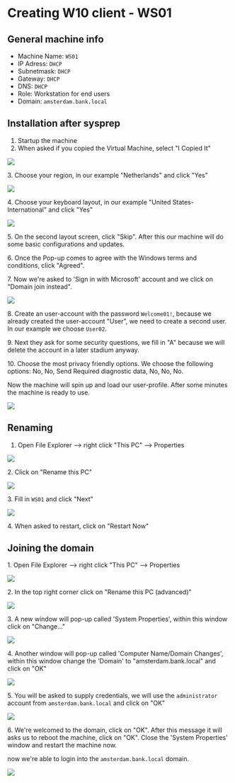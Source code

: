 # Creating W10 client - WS01

## General machine info

* Machine Name: `WS01`
* IP Adress: `DHCP`
* Subnetmask: `DHCP`
* Gateway: `DHCP`
* DNS: `DHCP`
* Role: Workstation for end users
* Domain: `amsterdam.bank.local`

## Installation after sysprep

1. Startup the machine
2. When asked if you copied the Virtual Machine, select "I Copied It"

![](<../../../.gitbook/assets/afbeelding (103) (1) (2) (1).png>)

3\. Choose your region, in our example "Netherlands" and click "Yes"

![](<../../../.gitbook/assets/afbeelding (94).png>)

4\. Choose your keyboard layout, in our example "United States-International" and click "Yes"

![](<../../../.gitbook/assets/afbeelding (18).png>)

5\. On the second layout screen, click "Skip". After this our machine will do some basic configurations and updates.

6\. Once the Pop-up comes to agree with the Windows terms and conditions, click "Agreed".

7\. Now we're asked to 'Sign in with Microsoft' account and we click on "Domain join instead".

![](<../../../.gitbook/assets/afbeelding (33).png>)

8\. Create an user-account with the password `Welcome01!`, because we already created the user-account "User", we need to create a second user. In our example we choose `User02`.

9\. Next they ask for some security questions, we fill in "A" because we will delete the account in a later stadium anyway.

10\. Choose the most privacy friendly options. We choose the following options: No, No, Send Required diagnostic data, No, No, No.

Now the machine will spin up and load our user-profile. After some minutes the machine is ready to use.

![](<../../../.gitbook/assets/afbeelding (59).png>)

## Renaming

1. Open File Explorer --> right click "This PC" --> Properties

![](<../../../.gitbook/assets/afbeelding (17) (1) (2) (8).png>)

2\. Click on "Rename this PC"

![](<../../../.gitbook/assets/afbeelding (115).png>)

3\. Fill in `WS01` and click "Next"

![](<../../../.gitbook/assets/afbeelding (32).png>)

4\. When asked to restart, click on "Restart Now"

## Joining the domain

1\. Open File Explorer --> right click "This PC" --> Properties

![](<../../../.gitbook/assets/afbeelding (17) (1) (2) (5).png>)

2\. In the top right corner click on "Rename this PC (advanced)"

![](<../../../.gitbook/assets/afbeelding (19) (1) (1) (1).png>)

3\. A new window will pop-up called 'System Properties', within this window click on "Change..."

![](<../../../.gitbook/assets/afbeelding (1) (1) (1).png>)

4\. Another window will pop-up called 'Computer Name/Domain Changes', within this window change the 'Domain' to "amsterdam.bank.local" and click on "OK"

![](<../../../.gitbook/assets/afbeelding (9) (1) (1).png>)

5\. You will be asked to supply credentials, we will use the `administrator` account from `amsterdam.bank.local` and click on "OK"

![](<../../../.gitbook/assets/afbeelding (6) (1) (1) (2).png>)

6\. We're welcomed to the domain, click on "OK". After this message it will asks us to reboot the machine, click on "OK". Close the 'System Properties' window and restart the machine now.

now we're able to login into the `amsterdam.bank.local` domain.

![](<../../../.gitbook/assets/afbeelding (4) (2).png>)

